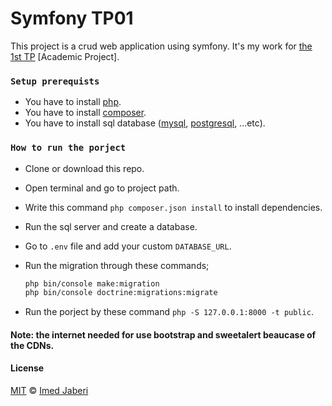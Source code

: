 # Symfony TP01

This project is a crud web application using symfony. It's my work for [the 1st TP](TP01.pdf) [Academic Project].

### `Setup prerequists`

- You have to install [php](https://www.php.net/downloads.php).
- You have to install [composer](https://getcomposer.org/).
- You have to install sql database ([mysql](https://www.mysql.com/downloads/), [postgresql](https://www.postgresql.org/download/), ...etc).

### `How to run the porject`

- Clone or download this repo.
- Open terminal and go to project path.
- Write this command `php composer.json install` to install dependencies.
- Run the sql server and create a database.
- Go to `.env` file and add your custom `DATABASE_URL`.
- Run the migration through these commands;

  ```bash
  php bin/console make:migration
  php bin/console doctrine:migrations:migrate
  ```

- Run the porject by these command `php -S 127.0.0.1:8000 -t public`.

#### Note: the internet needed for use bootstrap and sweetalert beaucase of the CDNs.

#### License

[MIT](LICENSE) &copy; [Imed Jaberi](https://github.com/3imed-jaberi)
